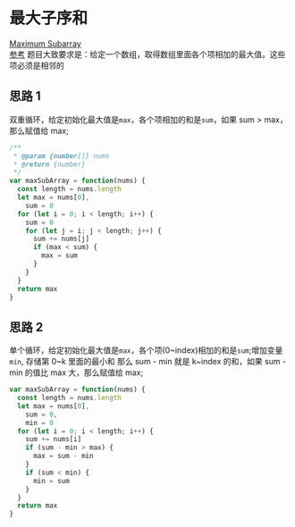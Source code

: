 # 最大子序和

[Maximum Subarray](https://leetcode.com/problems/maximum-subarray/)  
[参考](https://github.com/azl397985856/leetcode/blob/master/problems/53.maximum-sum-subarray-cn.md)
题目大致要求是：给定一个数组，取得数组里面各个项相加的最大值。这些项必须是相邻的

## 思路 1

双重循环，给定初始化最大值是`max`，各个项相加的和是`sum`，如果 sum > max，那么赋值给 max;

```js
/**
 * @param {number[]} nums
 * @return {number}
 */
var maxSubArray = function(nums) {
  const length = nums.length
  let max = nums[0],
    sum = 0
  for (let i = 0; i < length; i++) {
    sum = 0
    for (let j = i; j < length; j++) {
      sum += nums[j]
      if (max < sum) {
        max = sum
      }
    }
  }
  return max
}
```

## 思路 2

单个循环，给定初始化最大值是`max`，各个项(0~index)相加的和是`sum`;增加变量`min`, 存储第 0~k 里面的最小和
那么 sum - min 就是 k~index 的和，如果 sum - min 的值比 max 大，那么赋值给 max;

```js
var maxSubArray = function(nums) {
  const length = nums.length
  let max = nums[0],
    sum = 0,
    min = 0
  for (let i = 0; i < length; i++) {
    sum += nums[i]
    if (sum - min > max) {
      max = sum - min
    }
    if (sum < min) {
      min = sum
    }
  }
  return max
}
```
